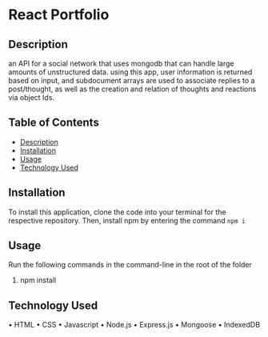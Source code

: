 # React Portfolio

## Description
an API for a social network that uses mongodb that can handle large amounts of unstructured data. using this app, user information is returned based on input, and subdocument arrays are used to associate replies to a post/thought, as well as the creation and relation of thoughts and reactions via object Ids.

## Table of Contents
- [Description](#description)
- [Installation](#installation)
- [Usage](#usage)
- [Technology Used](#technology-used)

## Installation
To install this application, clone the code into your terminal for the respective repository. Then, install npm by entering the command ```npm i```  


## Usage
Run the following commands in the command-line in the root of the folder

1. npm install

## Technology Used
•	HTML
•	CSS
•	Javascript
•	Node.js
•	Express.js
•	Mongoose
•	IndexedDB


